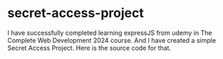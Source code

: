 # secret-access-project
I have successfully completed learning expressJS from udemy in The Complete Web Development 2024 course. And I have created a simple Secret Access Project. Here is the source code for that.

